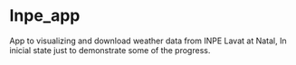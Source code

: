 # Inpe_app

App to visualizing and download weather data from INPE Lavat at Natal,
In inicial state just to demonstrate some of the progress.
